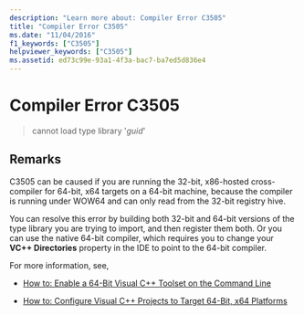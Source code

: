 ```yaml
---
description: "Learn more about: Compiler Error C3505"
title: "Compiler Error C3505"
ms.date: "11/04/2016"
f1_keywords: ["C3505"]
helpviewer_keywords: ["C3505"]
ms.assetid: ed73c99e-93a1-4f3a-bac7-ba7ed5d836e4
---
```

# Compiler Error C3505

> cannot load type library '*guid*'

## Remarks

C3505 can be caused if you are running the 32-bit, x86-hosted cross-compiler for 64-bit, x64 targets on a 64-bit machine, because the compiler is running under WOW64 and can only read from the 32-bit registry hive.

You can resolve this error by building both 32-bit and 64-bit versions of the type library you are trying to import, and then register them both.  Or you can use the native 64-bit compiler, which requires you to change your **VC++ Directories** property in the IDE to point to the 64-bit compiler.

For more information, see,

- [How to: Enable a 64-Bit Visual C++ Toolset on the Command Line](../../build/how-to-enable-a-64-bit-visual-cpp-toolset-on-the-command-line.md)

- [How to: Configure Visual C++ Projects to Target 64-Bit, x64 Platforms](../../build/how-to-configure-visual-cpp-projects-to-target-64-bit-platforms.md)

